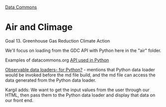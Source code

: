 [Data Commons](../)

# Air and Climage

Goal 13. Greenhouse Gas Reduction Climate Action

We'll focus on loading from the GDC API with Python here in the "air" folder.

Examples of datacommons.org [API used in Python](https://docs.datacommons.org/api/python/)


[Observable data loaders- for Python?](https://observablehq.com/framework/loaders) - mentions that Python data loader would be invoked before the md file build, and the md file can access the data generated from the Python data loader. 

Kargil adds: We want to get the input values from the user through our HTML, then pass them to the Python data loader and display that data on our front end.
